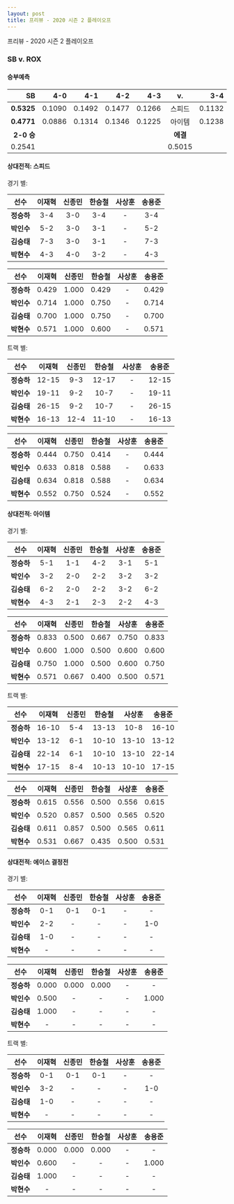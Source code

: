 ```yaml
---
layout: post
title: 프리뷰 - 2020 시즌 2 플레이오프
---
```

프리뷰 - 2020 시즌 2 플레이오프

### SB v. ROX

#### 승부예측

| __SB__ | 4-0 | 4-1 | 4-2 | 4-3 | __v.__ | 3-4 | 2-4 | 1-4 | 0-4 | __ROX__ |
|---:|---:|---:|---:|---:|:---:|---:|---:|---:|---:|---:|
| __0.5325__ | 0.1090 | 0.1492 | 0.1477 | 0.1266 | 스피드 | 0.1132 | 0.1319 | 0.1358 | 0.0866 | __0.4675__ |
| __0.4771__ | 0.0886 | 0.1314 | 0.1346 | 0.1225 | 아이템 | 0.1238 | 0.1415 | 0.1489 | 0.1087 | __0.5229__ |
| __2-0 승__ | | | | | __에결__ | | | | | __0-2 승__ |
| 0.2541 | | | | | 0.5015 | | | | | 0.2445 |

#### 상대전적: 스피드


경기 별: 

| 선수 | __이재혁__ | __신종민__ | __한승철__ | __사상훈__ | __송용준__ |
|:---:|:---:|:---:|:---:|:---:|:---:|
| __정승하__ | 3-4 | 3-0 | 3-4 | - | 3-4 |
| __박인수__ | 5-2 | 3-0 | 3-1 | - | 5-2 |
| __김승태__ | 7-3 | 3-0 | 3-1 | - | 7-3 |
| __박현수__ | 4-3 | 4-0 | 3-2 | - | 4-3 |

| 선수 | __이재혁__ | __신종민__ | __한승철__ | __사상훈__ | __송용준__ |
|:---:|:---:|:---:|:---:|:---:|:---:|
| __정승하__ | 0.429 | 1.000 | 0.429 | - | 0.429 |
| __박인수__ | 0.714 | 1.000 | 0.750 | - | 0.714 |
| __김승태__ | 0.700 | 1.000 | 0.750 | - | 0.700 |
| __박현수__ | 0.571 | 1.000 | 0.600 | - | 0.571 |

트랙 별: 

| 선수 | __이재혁__ | __신종민__ | __한승철__ | __사상훈__ | __송용준__ |
|:---:|:---:|:---:|:---:|:---:|:---:|
| __정승하__ | 12-15 | 9-3 | 12-17 | - | 12-15 |
| __박인수__ | 19-11 | 9-2 | 10-7 | - | 19-11 |
| __김승태__ | 26-15 | 9-2 | 10-7 | - | 26-15 |
| __박현수__ | 16-13 | 12-4 | 11-10 | - | 16-13 |

| 선수 | __이재혁__ | __신종민__ | __한승철__ | __사상훈__ | __송용준__ |
|:---:|:---:|:---:|:---:|:---:|:---:|
| __정승하__ | 0.444 | 0.750 | 0.414 | - | 0.444 |
| __박인수__ | 0.633 | 0.818 | 0.588 | - | 0.633 |
| __김승태__ | 0.634 | 0.818 | 0.588 | - | 0.634 |
| __박현수__ | 0.552 | 0.750 | 0.524 | - | 0.552 |

#### 상대전적: 아이템


경기 별: 

| 선수 | __이재혁__ | __신종민__ | __한승철__ | __사상훈__ | __송용준__ |
|:---:|:---:|:---:|:---:|:---:|:---:|
| __정승하__ | 5-1 | 1-1 | 4-2 | 3-1 | 5-1 |
| __박인수__ | 3-2 | 2-0 | 2-2 | 3-2 | 3-2 |
| __김승태__ | 6-2 | 2-0 | 2-2 | 3-2 | 6-2 |
| __박현수__ | 4-3 | 2-1 | 2-3 | 2-2 | 4-3 |

| 선수 | __이재혁__ | __신종민__ | __한승철__ | __사상훈__ | __송용준__ |
|:---:|:---:|:---:|:---:|:---:|:---:|
| __정승하__ | 0.833 | 0.500 | 0.667 | 0.750 | 0.833 |
| __박인수__ | 0.600 | 1.000 | 0.500 | 0.600 | 0.600 |
| __김승태__ | 0.750 | 1.000 | 0.500 | 0.600 | 0.750 |
| __박현수__ | 0.571 | 0.667 | 0.400 | 0.500 | 0.571 |

트랙 별: 

| 선수 | __이재혁__ | __신종민__ | __한승철__ | __사상훈__ | __송용준__ |
|:---:|:---:|:---:|:---:|:---:|:---:|
| __정승하__ | 16-10 | 5-4 | 13-13 | 10-8 | 16-10 |
| __박인수__ | 13-12 | 6-1 | 10-10 | 13-10 | 13-12 |
| __김승태__ | 22-14 | 6-1 | 10-10 | 13-10 | 22-14 |
| __박현수__ | 17-15 | 8-4 | 10-13 | 10-10 | 17-15 |

| 선수 | __이재혁__ | __신종민__ | __한승철__ | __사상훈__ | __송용준__ |
|:---:|:---:|:---:|:---:|:---:|:---:|
| __정승하__ | 0.615 | 0.556 | 0.500 | 0.556 | 0.615 |
| __박인수__ | 0.520 | 0.857 | 0.500 | 0.565 | 0.520 |
| __김승태__ | 0.611 | 0.857 | 0.500 | 0.565 | 0.611 |
| __박현수__ | 0.531 | 0.667 | 0.435 | 0.500 | 0.531 |

#### 상대전적: 에이스 결정전


경기 별: 

| 선수 | __이재혁__ | __신종민__ | __한승철__ | __사상훈__ | __송용준__ |
|:---:|:---:|:---:|:---:|:---:|:---:|
| __정승하__ | 0-1 | 0-1 | 0-1 | - | - |
| __박인수__ | 2-2 | - | - | - | 1-0 |
| __김승태__ | 1-0 | - | - | - | - |
| __박현수__ | - | - | - | - | - |

| 선수 | __이재혁__ | __신종민__ | __한승철__ | __사상훈__ | __송용준__ |
|:---:|:---:|:---:|:---:|:---:|:---:|
| __정승하__ | 0.000 | 0.000 | 0.000 | - | - |
| __박인수__ | 0.500 | - | - | - | 1.000 |
| __김승태__ | 1.000 | - | - | - | - |
| __박현수__ | - | - | - | - | - |

트랙 별: 

| 선수 | __이재혁__ | __신종민__ | __한승철__ | __사상훈__ | __송용준__ |
|:---:|:---:|:---:|:---:|:---:|:---:|
| __정승하__ | 0-1 | 0-1 | 0-1 | - | - |
| __박인수__ | 3-2 | - | - | - | 1-0 |
| __김승태__ | 1-0 | - | - | - | - |
| __박현수__ | - | - | - | - | - |

| 선수 | __이재혁__ | __신종민__ | __한승철__ | __사상훈__ | __송용준__ |
|:---:|:---:|:---:|:---:|:---:|:---:|
| __정승하__ | 0.000 | 0.000 | 0.000 | - | - |
| __박인수__ | 0.600 | - | - | - | 1.000 |
| __김승태__ | 1.000 | - | - | - | - |
| __박현수__ | - | - | - | - | - |
